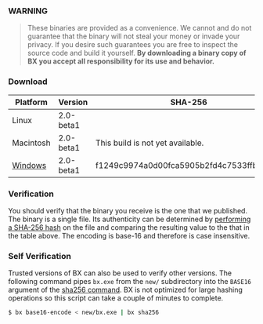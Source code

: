 ### WARNING

> These binaries are provided as a convenience. We cannot and do not guarantee that the binary will not steal your money or invade your privacy. If you desire such guarantees you are free to inspect the source code and build it yourself. **By downloading a binary copy of BX you accept all responsibility for its use and behavior.**

### Download

| Platform | Version | SHA-256 |
|----------|---------|---------|
| Linux | 2.0-beta1 | |
| Macintosh | 2.0-beta1 | This build is not yet available. |
| [Windows](download) | 2.0-beta1 | f1249c9974a0d00fca5905b2fd4c7533ffb9e14d |

### Verification
You should verify that the binary you receive is the one that we published. The binary is a single file. Its authenticity can be determined by [performing a SHA-256 hash](http://onlinemd5.com) on the file and comparing the resulting value to the that in the table above. The encoding is base-16 and therefore is case insensitive.

### Self Verification
Trusted versions of BX can also be used to verify other versions. The following command pipes `bx.exe` from the `new/` subdirectory into the `BASE16` argument of the [sha256 command](bx-sha256). BX is not optimized for large hashing operations so this script can take a couple of minutes to complete.
```sh
$ bx base16-encode < new/bx.exe | bx sha256
```